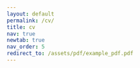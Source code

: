 ```yaml
---
layout: default
permalink: /cv/
title: cv
nav: true
newtab: true
nav_order: 5
redirect_to: /assets/pdf/example_pdf.pdf
---
```

